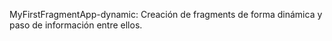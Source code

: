 MyFirstFragmentApp-dynamic: Creación de fragments de forma dinámica y paso de información entre ellos.
